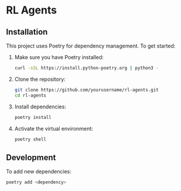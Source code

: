 # RL Agents

## Installation

This project uses Poetry for dependency management. To get started:

1. Make sure you have Poetry installed:
   ```bash
   curl -sSL https://install.python-poetry.org | python3 -
   ```

2. Clone the repository:
   ```bash
   git clone https://github.com/yourusername/rl-agents.git
   cd rl-agents
   ```

3. Install dependencies:
   ```bash
   poetry install
   ```

4. Activate the virtual environment:
   ```bash
   poetry shell
   ```

## Development

To add new dependencies:
```bash
poetry add <dependency>
```